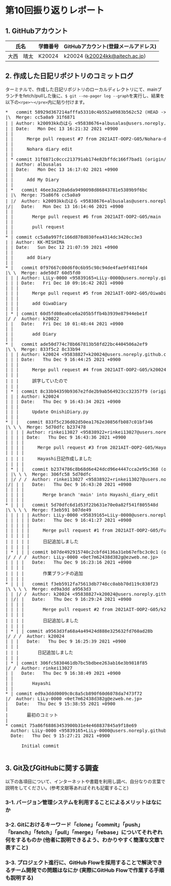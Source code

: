 # 第10回振り返りレポート

## 1. GitHubアカウント

| 氏名           | 学籍番号    | GitHubアカウント(登録メールアドレス) |
| -------------- | ----------- | -------------------------------------- |
| 大西　晴太     | K20024     | k20024 (k20024kk@aitech.ac.jp) |

## 2. 作成した日記リポジトリのコミットログ

ターミナルで、作成した日記リポジトリのローカルディレクトリにて、mainブランチをfetch/pullした後に、`$ git --no-pager log --graph`を実行し、結果を以下の`<rpe>〜</pre>`内に貼り付けます。

<pre>
*   commit 58929d367214afffa53310c4b552a0983b562c52 (HEAD -> main, origin/main, origin/HEAD)
|\  Merge: cc5a0a9 31f6871
| | Author: k20093kkのはら <95838676+albusalas@users.noreply.github.com>
| | Date:   Mon Dec 13 16:21:32 2021 +0900
| | 
| |     Merge pull request #7 from 2021AIT-OOP2-G05/Nohara-diary-edit
| |     
| |     Nohara diary edit
| | 
| * commit 31f6871c0ccc213791ab174e82bffdc166f7bad1 (origin/Nohara-diary-edit, Nohara-diary-edit)
| | Author: albusalas <albusalas2349@gmail.com>
| | Date:   Mon Dec 13 16:17:02 2021 +0900
| | 
| |     Add My Diary
| |   
| *   commit 46ee3a220a6da9490098d86843781e5389b9f6bc
| |\  Merge: 75a86f6 cc5a0a9
| |/  Author: k20093kkのはら <95838676+albusalas@users.noreply.github.com>
|/|   Date:   Mon Dec 13 16:14:46 2021 +0900
| |   
| |       Merge pull request #6 from 2021AIT-OOP2-G05/main
| |       
| |       pull request
| | 
* | commit cc5a0a997fc166d878d030fea4314dc3420cc3e3
| | Author: KK-MISHIMA <hottoraim5150@gmail.com>
| | Date:   Sun Dec 12 21:07:59 2021 +0900
| | 
| |     add Diary
| |   
* |   commit 0f97667c00d6f0c6b95c98c94de4fae9f481f4d4
|\ \  Merge: ade50d7 60d5fd0
| | | Author: LiLy-0000 <95839165+LiLy-0000@users.noreply.github.com>
| | | Date:   Fri Dec 10 09:16:42 2021 +0900
| | | 
| | |     Merge pull request #5 from 2021AIT-OOP2-G05/OiwaDiaryEdit
| | |     
| | |     add OiwaDiary
| | | 
| * | commit 60d5fd08ea0ce6a205b5ffb4b3939e87944ebe1f
|/ /  Author: k20022 <gandam.astalot.blue@gmail.com>
| |   Date:   Fri Dec 10 01:48:44 2021 +0900
| |   
| |       add Diary
| |   
* |   commit ade50d774c78b667813b58fd22bc4404506a2ef9
|\ \  Merge: 833f5c2 8c33b94
| | | Author: k20024 <95838827+k20024@users.noreply.github.com>
| | | Date:   Thu Dec 9 16:44:25 2021 +0900
| | | 
| | |     Merge pull request #4 from 2021AIT-OOP2-G05/k20024_10
| | |     
| | |     誤字していたので
| | | 
| * | commit 8c33b94359b9367e2fde2b9ab564923cc32357f9 (origin/k20024_10, k20024_10)
| | | Author: k20024 <k20024kk@aitech.ac.jp>
| | | Date:   Thu Dec 9 16:43:34 2021 +0900
| | | 
| | |     Update OnishiDiary.py
| | |   
* | |   commit 833f5c236d02d50ea1762e30856fb087c01bf346
|\ \ \  Merge: 5d70dfc b237478
| | | | Author: rinkei13027 <95838922+rinkei13027@users.noreply.github.com>
| | | | Date:   Thu Dec 9 16:43:36 2021 +0900
| | | | 
| | | |     Merge pull request #3 from 2021AIT-OOP2-G05/Hayashi_diary_edit
| | | |     
| | | |     Hayashi日記作成しました
| | | |   
| * | |   commit b2374786c8b68d6e424dcd96e4447cca2e95c368 (origin/Hayashi_diary_edit, Hayashi_diary_edit)
| |\ \ \  Merge: 306fc58 5d70dfc
| |/ / /  Author: rinkei13027 <95838922+rinkei13027@users.noreply.github.com>
|/| | |   Date:   Thu Dec 9 16:43:20 2021 +0900
| | | |   
| | | |       Merge branch 'main' into Hayashi_diary_edit
| | | |   
* | | |   commit 5d70dfc6d1d53f22b631e70e0a82f541f805548d
|\ \ \ \  Merge: f3eb591 b07de49
| | | | | Author: LiLy-0000 <95839165+LiLy-0000@users.noreply.github.com>
| | | | | Date:   Thu Dec 9 16:41:27 2021 +0900
| | | | | 
| | | | |     Merge pull request #1 from 2021AIT-OOP2-G05/Fujimoto-diary-edit
| | | | |     
| | | | |     日記追加しました
| | | | | 
| * | | | commit b07de492915740c2cbfd4136a31eb67efbc3c0c1 (origin/Fujimoto-diary-edit)
|/ / / /  Author: LiLy-0000 <0et7m62438d382g@ezweb.ne.jp>
| | | |   Date:   Thu Dec 9 16:23:16 2021 +0900
| | | |   
| | | |       作業ブランチの追加
| | | |   
* | | |   commit f3eb5912fa75613db7748cc0abb70d119c838f23
|\ \ \ \  Merge: ed9a3dd a9563d3
| | |/ /  Author: k20024 <95838827+k20024@users.noreply.github.com>
| |/| |   Date:   Thu Dec 9 16:29:24 2021 +0900
| | | |   
| | | |       Merge pull request #2 from 2021AIT-OOP2-G05/k20024_10
| | | |       
| | | |       日記追加しました
| | | | 
| * | | commit a9563d3fa68a4a49424d888e325632fd760ad28b
|/ / /  Author: k20024 <k20024kk@aitech.ac.jp>
| | |   Date:   Thu Dec 9 16:25:39 2021 +0900
| | |   
| | |       日記追加しました
| | | 
| * | commit 306fc5830461db7bc5bdbee263ab16e3b9818f85
|/ /  Author: rinkei13027 <k20097kk@aitech.ac.jp>
| |   Date:   Thu Dec 9 16:38:49 2021 +0900
| |   
| |       Hayashi
| | 
* | commit ed9a3ddd0009c0c8a5cb890f60d6078da7473f72
|/  Author: LiLy-0000 <0et7m62438d382g@ezweb.ne.jp>
|   Date:   Thu Dec 9 15:38:55 2021 +0900
|   
|       最初のコミット
| 
* commit 75a86f68863453900b31e4e468837845a9f18e69
  Author: LiLy-0000 <95839165+LiLy-0000@users.noreply.github.com>
  Date:   Thu Dec 9 15:27:21 2021 +0900
  
      Initial commit

</pre>


## 3. Git及びGitHubに関する調査

以下の各項目について、インターネットや書籍を利用し調べ、自分なりの言葉で説明をしてください。(参考文献等あればそれも記載すること)

### 3-1. バージョン管理システムを利用することによるメリットはなにか



### 3-2. Gitにおけるキーワード「clone」「commit」「push」「branch」「fetch」「pull」「merge」「rebase」についてそれぞれ何をするものか (他者に説明できるよう、わかりやすく簡潔な文章で表すこと)



### 3-3. プロジェクト進行に、GitHub Flowを採用することで解決できるチーム開発での問題はなにか (実際にGitHub Flowで作業する手順も説明する)